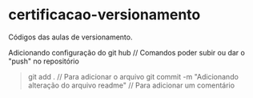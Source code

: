 # certificacao-versionamento
Códigos das aulas de versionamento.

Adicionando configuração do git hub
// Comandos poder subir ou dar o "push" no repositório
> git add . // Para adicionar o arquivo
> git commit -m "Adicionando alteração do arquivo readme" // Para adicionar um comentário